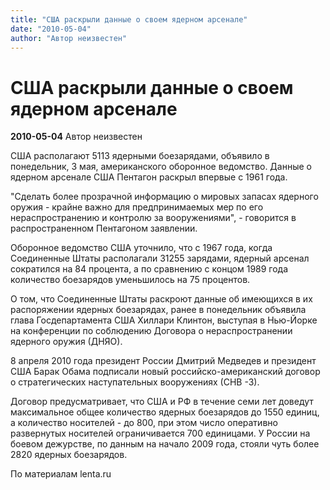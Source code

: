 ```yaml
---
title: "США раскрыли данные о своем ядерном арсенале"
date: "2010-05-04"
author: "Автор неизвестен"
---
```


# США раскрыли данные о своем ядерном арсенале

**2010-05-04** Автор неизвестен

США располагают 5113 ядерными боезарядами, объявило в понедельник, 3 мая, американского оборонное ведомство. Данные о ядерном арсенале США Пентагон раскрыл впервые с 1961 года.

"Сделать более прозрачной информацию о мировых запасах ядерного оружия - крайне важно для предпринимаемых мер по его нераспространению и контролю за вооружениями", - говорится в распространенном Пентагоном заявлении.

Оборонное ведомство США уточнило, что с 1967 года, когда Соединенные Штаты располагали 31255 зарядами, ядерный арсенал сократился на 84 процента, а по сравнению с концом 1989 года количество боезарядов уменьшилось на 75 процентов.

О том, что Соединенные Штаты раскроют данные об имеющихся в их распоряжении ядерных боезарядах, ранее в понедельник объявила глава Госдепартамента США Хиллари Клинтон, выступая в Нью-Йорке на конференции по соблюдению Договора о нераспространении ядерного оружия (ДНЯО).

8 апреля 2010 года президент России Дмитрий Медведев и президент США Барак Обама подписали новый российско-американский договор о стратегических наступательных вооружениях (СНВ -3).

Договор предусматривает, что США и РФ в течение семи лет доведут максимальное общее количество ядерных боезарядов до 1550 единиц, а количество носителей - до 800, при этом число оперативно развернутых носителей ограничивается 700 единицами. У России на боевом дежурстве, по данным на начало 2009 года, стояли чуть более 2820 ядерных боезарядов.

По материалам lenta.ru